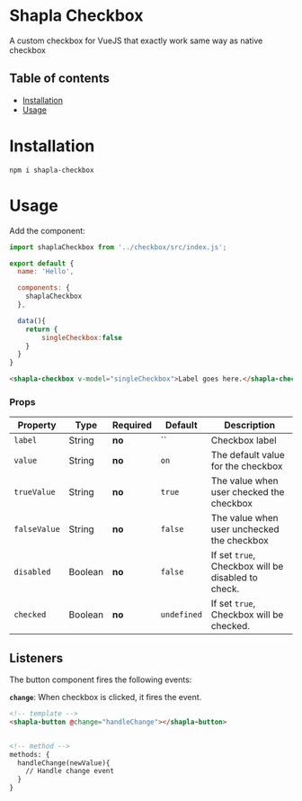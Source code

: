 # Shapla Checkbox
A custom checkbox for VueJS that exactly work same way as native checkbox

## Table of contents

- [Installation](#installation)
- [Usage](#usage)

# Installation

```
npm i shapla-checkbox
```

# Usage
Add the component:

```js
import shaplaCheckbox from '../checkbox/src/index.js';

export default {
  name: 'Hello',

  components: {
    shaplaCheckbox
  },

  data(){
    return {
  	    singleCheckbox:false
  	}
  }
}

```

```html
<shapla-checkbox v-model="singleCheckbox">Label goes here.</shapla-checkbox>
```

### Props
| Property      | Type      | Required  | Default     | Description
|---------------|-----------|-----------|-------------|-----------------------------------------------------------
| `label`       | String    | **no**    | ``          | Checkbox label
| `value`       | String    | **no**    | `on`        | The default value for the checkbox
| `trueValue`   | String    | **no**    | `true`      | The value when user checked the checkbox
| `falseValue`  | String    | **no**    | `false`     | The value when user unchecked the checkbox
| `disabled`    | Boolean   | **no**    | `false`     | If set `true`, Checkbox will be disabled to check.
| `checked`     | Boolean   | **no**    | `undefined` | If set `true`, Checkbox will be checked.

## Listeners
The button component fires the following events:

**`change`**: When checkbox is clicked, it fires the event.

```html
<!-- template -->
<shapla-button @change="handleChange"></shapla-button>


<!-- method -->
methods: {
  handleChange(newValue){
    // Handle change event
  }
}
```
